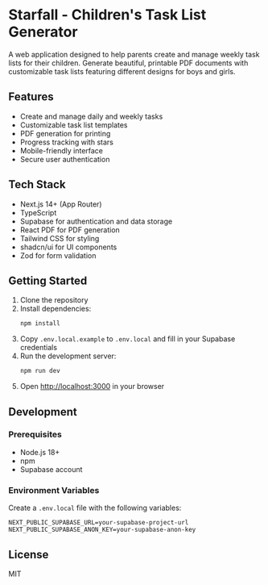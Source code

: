 # Starfall - Children's Task List Generator

A web application designed to help parents create and manage weekly task lists for their children. Generate beautiful, printable PDF documents with customizable task lists featuring different designs for boys and girls.

## Features

- Create and manage daily and weekly tasks
- Customizable task list templates
- PDF generation for printing
- Progress tracking with stars
- Mobile-friendly interface
- Secure user authentication

## Tech Stack

- Next.js 14+ (App Router)
- TypeScript
- Supabase for authentication and data storage
- React PDF for PDF generation
- Tailwind CSS for styling
- shadcn/ui for UI components
- Zod for form validation

## Getting Started

1. Clone the repository
2. Install dependencies:
   ```bash
   npm install
   ```
3. Copy `.env.local.example` to `.env.local` and fill in your Supabase credentials
4. Run the development server:
   ```bash
   npm run dev
   ```
5. Open [http://localhost:3000](http://localhost:3000) in your browser

## Development

### Prerequisites

- Node.js 18+ 
- npm
- Supabase account

### Environment Variables

Create a `.env.local` file with the following variables:

```
NEXT_PUBLIC_SUPABASE_URL=your-supabase-project-url
NEXT_PUBLIC_SUPABASE_ANON_KEY=your-supabase-anon-key
```

## License

MIT
